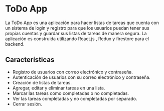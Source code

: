 # ToDo App
 La ToDo App es una aplicación para hacer listas de tareas que cuenta con un sistema de login y registro para que los usuarios puedan tener sus propias cuentas y guardar sus listas de tareas de manera segura. La aplicación es construida utilizando React.js , Redux y firestore para el backend.

## Características
- Registro de usuarios con correo electrónico y contraseña.
- Autenticación de usuarios con su correo electrónico y contraseña.
- Creación de listas de tareas.
- Agregar, editar y eliminar tareas en una lista.
- Marcar las tareas como completadas o no completadas.
- Ver las tareas completadas y no completadas por separado.
- Cerrar sesión.
